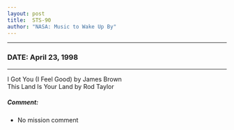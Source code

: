 ```yaml
---
layout: post
title:  STS-90
author: "NASA: Music to Wake Up By"
---
```


----
### DATE: April 23, 1998
----
I Got You (I Feel Good) by James Brown<br />This Land Is Your Land by Rod Taylor

##### Comment:
* No mission comment

